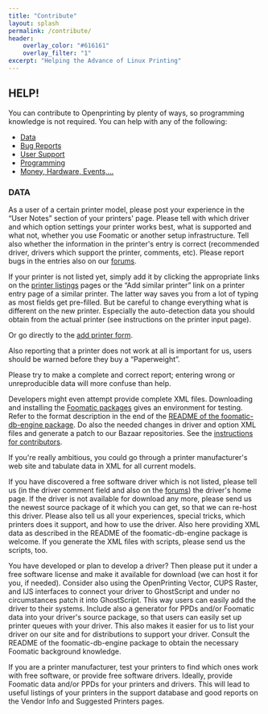 ```yaml
---
title: "Contribute"
layout: splash
permalink: /contribute/
header:
    overlay_color: "#616161"
    overlay_filter: "1"
excerpt: "Helping the Advance of Linux Printing"
---
```

## HELP!
You can contribute to Openprinting by plenty of ways, so programming knowledge is not required. You can help with any of the following:
* [Data](#data)
* [Bug Reports](#bugs)
* [User Support](#support)
* [Programming](#programming)
* [Money, Hardware, Events,...](#otherstuff)

### DATA<a name="data"></a>


As a user of a certain printer model, please post your experience in the “User Notes” section of your printers' page. Please tell with which driver and which option settings your printer works best, what is supported and what not, whether you use Foomatic or another setup infrastructure. Tell also whether the information in the printer's entry is correct (recommended driver, drivers which support the printer, comments, etc). Please report bugs in the entries also on our [forums](http://www.openprinting.org/forums.cgi).

If your printer is not listed yet, simply add it by clicking the appropriate links on the [printer listings](http://www.openprinting.org/printer_list.cgi) pages or the “Add similar printer” link on a printer entry page of a similar printer. The latter way saves you from a lot of typing as most fields get pre-filled. But be careful to change everything what is different on the new printer. Especially the auto-detection data you should obtain from the actual printer (see instructions on the printer input page).

Or go directly to the [add printer form](http://www.openprinting.org/edit_printer.cgi?newentry=1).

Also reporting that a printer does not work at all is important for us, users should be warned before they buy a “Paperweight”.

Please try to make a complete and correct report; entering wrong or unreproducible data will more confuse than help.

Developers might even attempt provide complete XML files. Downloading and installing the [Foomatic packages](https://wiki.linuxfoundation.org/openprinting/database/foomatic) gives an environment for testing. Refer to the format description in the end of the [README of the foomatic-db-engine package](http://www.openprinting.org/foomatic-db-engine/README). Do also the needed changes in driver and option XML files and generate a patch to our Bazaar repositories. See the [instructions for contributors](https://wiki.linuxfoundation.org/openprinting/database/instructionsforcontributors).

If you're really ambitious, you could go through a printer manufacturer's web site and tabulate data in XML for all current models.

If you have discovered a free software driver which is not listed, please tell us (in the driver comment field and also on the [forums]()) the driver's home page. If the driver is not available for download any more, please send us the newest source package of it which you can get, so that we can re-host this driver. Please also tell us all your experiences, special tricks, which printers does it support, and how to use the driver. Also here providing XML data as described in the README of the foomatic-db-engine package is welcome. If you generate the XML files with scripts, please send us the scripts, too.

You have developed or plan to develop a driver? Then please put it under a free software license and make it available for download (we can host it for you, if needed). Consider also using the OpenPrinting Vector, CUPS Raster, and IJS interfaces to connect your driver to GhostScript and under no circumstances patch it into GhostScript. This way users can easily add the driver to their systems. Include also a generator for PPDs and/or Foomatic data into your driver's source package, so that users can easily set up printer queues with your driver. This also makes it easier for us to list your driver on our site and for distributions to support your driver. Consult the README of the foomatic-db-engine package to obtain the necessary Foomatic background knowledge.

If you are a printer manufacturer, test your printers to find which ones work with free software, or provide free software drivers. Ideally, provide Foomatic data and/or PPDs for your printers and drivers. This will lead to useful listings of your printers in the support database and good reports on the Vendor Info and Suggested Printers pages.
